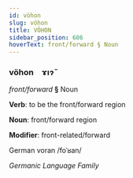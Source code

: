 ```yaml
---
id: vöhon
slug: vöhon
title: VÖHON
sidebar_position: 606
hoverText: front/forward § Noun
---
```


### vöhon&emsp;<span kind="abugida">ɤıɂ̃</span>

*front/forward* **§** Noun

**Verb**: to be the front/forward region

**Noun**: front/forward region

**Modifier**: front-related/forward

German voran /foˈʁan/

*Germanic Language Family*